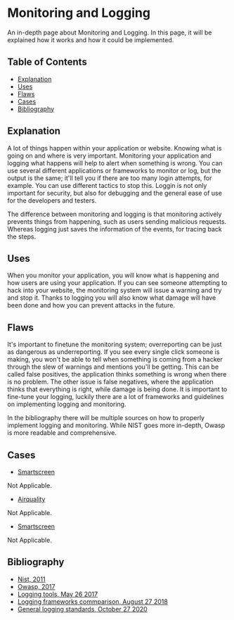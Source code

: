 # Monitoring and Logging

An in-depth page about Monitoring and Logging. In this page, it will be explained how it works and how it could be implemented.

## Table of Contents

- [Explanation](#explanation)
- [Uses](#uses)
- [Flaws](#flaws)
- [Cases](#cases)
- [Bibliography](#bibliography)

## Explanation

A lot of things happen within your application or website. Knowing what is going on and where is very important. Monitoring your application and logging what happens will help to alert when something is wrong. You can use several different applications or frameworks to monitor or log, but the output is the same; it'll tell you if there are too many login attempts, for example. You can use different tactics to stop this. Loggin is not only important for security, but also for debugging and the general ease of use for the developers and testers.

The difference between monitoring and logging is that monitoring actively prevents things from happening, such as users sending malicious requests. Whereas logging just saves the information of the events, for tracing back the steps.

## Uses

When you monitor your application, you will know what is happening and how users are using your application. If you can see someone attempting to hack into your website, the monitoring system will issue a warning and try and stop it. Thanks to logging you will also know what damage will have been done and how you can prevent attacks in the future.

## Flaws

It's important to finetune the monitoring system; overreporting can be just as dangerous as underreporting. If you see every single click someone is making, you won't be able to tell when something is coming from a hacker through the slew of warnings and mentions you'll be getting. This can be called false positives, the application thinks something is wrong when there is no problem. The other issue is false negatives, where the application thinks that everything is right, while damage is being done. It is important to fine-tune your logging, luckily there are a lot of frameworks and guidelines on implementing logging and monitoring.

In the bibliography there will be multiple sources on how to properly implement logging and monitoring. While NIST goes more in-depth, Owasp is more readable and comprehensive. 

## Cases

- [Smartscreen](cases/smartscreen#Vulnerabilities)

Not Applicable.

- [Airquality](cases/airquality#Vulnerabilities)

Not Applicable.

- [Smartscreen](cases/smartscreen#Vulnerabilities)

Not Applicable.

## Bibliography

- [Nist, 2011](https://nvlpubs.nist.gov/nistpubs/Legacy/SP/nistspecialpublication800-137.pdf)
- [Owasp, 2017](https://owasp.org/www-project-top-ten/2017/A10_2017-Insufficient_Logging%2526Monitoring)
- [Logging tools, May 26 2017](https://stackify.com/best-log-management-tools/)
- [Logging frameworks commparison, August 27 2018](https://stackify.com/nlog-vs-log4net-vs-serilog/)
- [General logging standards, October 27 2020](https://www.dnsstuff.com/logging-monitoring-best-practices)